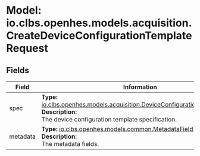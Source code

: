 # Model: io.clbs.openhes.models.acquisition.CreateDeviceConfigurationTemplateRequest

## Fields

| Field | Information |
| --- | --- |
| spec | <b>Type:</b> [io.clbs.openhes.models.acquisition.DeviceConfigurationTemplateSpec](model-io-clbs-openhes-models-acquisition-deviceconfigurationtemplatespec.md)<br><b>Description:</b><br>The device configuration template specification. |
| metadata | <b>Type:</b> [io.clbs.openhes.models.common.MetadataFields](model-io-clbs-openhes-models-common-metadatafields.md)<br><b>Description:</b><br>The metadata fields. |


